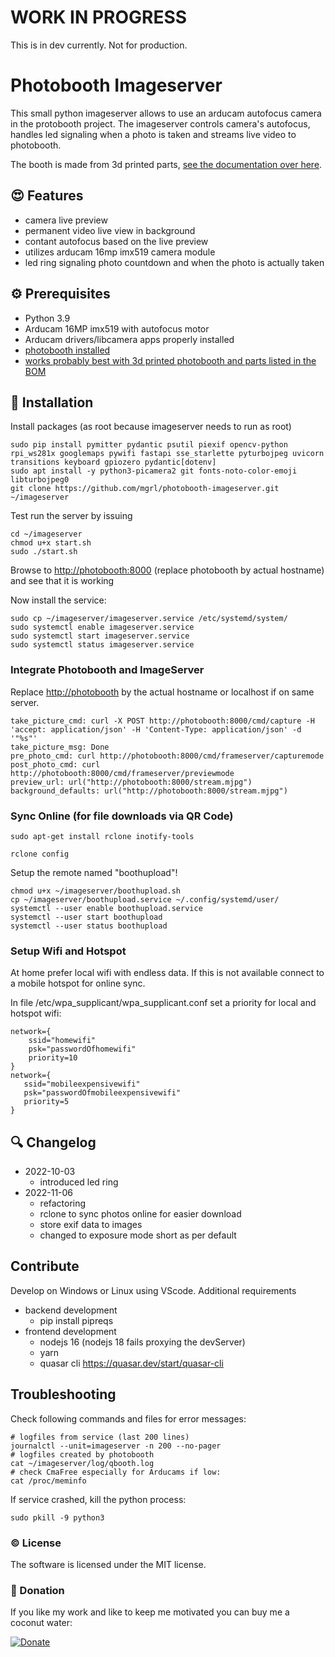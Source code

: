 
# WORK IN PROGRESS

This is in dev currently. Not for production.

# Photobooth Imageserver

This small python imageserver allows to use an arducam autofocus camera in the protobooth project.
The imageserver controls camera's autofocus, handles led signaling when a photo is taken and streams live video to photobooth.

The booth is made from 3d printed parts, [see the documentation over here](https://github.com/mgrl/photobooth-3d).

## :heart_eyes: Features

- camera live preview
- permanent video live view in background
- contant autofocus based on the live preview
- utilizes arducam 16mp imx519 camera module
- led ring signaling photo countdown and when the photo is actually taken

## :gear: Prerequisites

- Python 3.9
- Arducam 16MP imx519 with autofocus motor
- Arducam drivers/libcamera apps properly installed
- [photobooth installed](https://photoboothproject.github.io/)
- [works probably best with 3d printed photobooth and parts listed in the BOM](https://github.com/mgrl/photobooth-3d)

## :wrench: Installation

Install packages (as root because imageserver needs to run as root)

```text
sudo pip install pymitter pydantic psutil piexif opencv-python rpi_ws281x googlemaps pywifi fastapi sse_starlette pyturbojpeg uvicorn transitions keyboard gpiozero pydantic[dotenv]
sudo apt install -y python3-picamera2 git fonts-noto-color-emoji libturbojpeg0
git clone https://github.com/mgrl/photobooth-imageserver.git ~/imageserver
```

Test run the server by issuing

```text
cd ~/imageserver
chmod u+x start.sh
sudo ./start.sh
```

Browse to <http://photobooth:8000> (replace photobooth by actual hostname) and see that it is working

Now install the service:

```text
sudo cp ~/imageserver/imageserver.service /etc/systemd/system/
sudo systemctl enable imageserver.service
sudo systemctl start imageserver.service
sudo systemctl status imageserver.service
```

### Integrate Photobooth and ImageServer

Replace <http://photobooth> by the actual hostname or localhost if on same server.

```text
take_picture_cmd: curl -X POST http://photobooth:8000/cmd/capture -H 'accept: application/json' -H 'Content-Type: application/json' -d '"%s"'
take_picture_msg: Done
pre_photo_cmd: curl http://photobooth:8000/cmd/frameserver/capturemode
post_photo_cmd: curl http://photobooth:8000/cmd/frameserver/previewmode
preview_url: url("http://photobooth:8000/stream.mjpg")
background_defaults: url("http://photobooth:8000/stream.mjpg")
```

### Sync Online (for file downloads via QR Code)

```text
sudo apt-get install rclone inotify-tools
```

```text
rclone config
```

Setup the remote named "boothupload"!

```text
chmod u+x ~/imageserver/boothupload.sh
cp ~/imageserver/boothupload.service ~/.config/systemd/user/
systemctl --user enable boothupload.service
systemctl --user start boothupload
systemctl --user status boothupload
```

### Setup Wifi and Hotspot

At home prefer local wifi with endless data. If this is not available connect to a mobile hotspot for online sync.

In file /etc/wpa_supplicant/wpa_supplicant.conf set a priority for local and hotspot wifi:

```text
network={
    ssid="homewifi"
    psk="passwordOfhomewifi"
    priority=10
}
network={
   ssid="mobileexpensivewifi"
   psk="passwordOfmobileexpensivewifi"
   priority=5
}
```

## :mag: Changelog

- 2022-10-03
  - introduced led ring
- 2022-11-06
  - refactoring
  - rclone to sync photos online for easier download
  - store exif data to images
  - changed to exposure mode short as per default

## Contribute

Develop on Windows or Linux using VScode.
Additional requirements

- backend development
  - pip install pipreqs
- frontend development
  - nodejs 16 (nodejs 18 fails proxying the devServer)
  - yarn
  - quasar cli <https://quasar.dev/start/quasar-cli>

## Troubleshooting

Check following commands and files for error messages:

```text
# logfiles from service (last 200 lines)
journalctl --unit=imageserver -n 200 --no-pager
# logfiles created by photobooth
cat ~/imageserver/log/qbooth.log
# check CmaFree especially for Arducams if low:
cat /proc/meminfo
```

If service crashed, kill the python process:

```text
sudo pkill -9 python3
```

### :copyright: License

The software is licensed under the MIT license.  

### :tada: Donation

If you like my work and like to keep me motivated you can buy me a coconut water:

[![Donate](https://img.shields.io/badge/Donate-PayPal-green.svg)](localhost)
